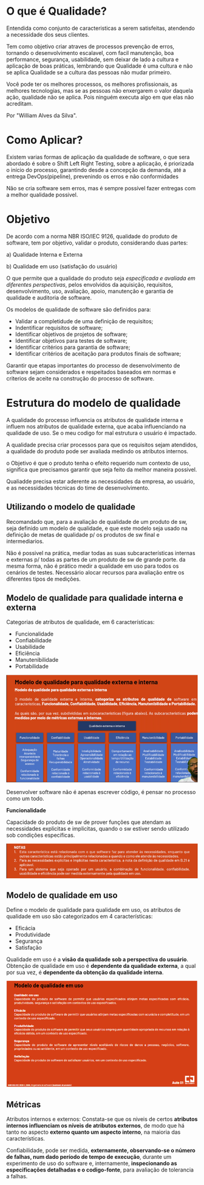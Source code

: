 # O que é Qualidade?

Entendida como conjunto de caracteristicas a serem satisfeitas, atendendo a necessidade dos seus clientes.

Tem como objetivo criar atraves de processos prevenção de erros, tornando o desenvolvimento escalavel, com facil manutenção, boa performance, segurança, usabilidade, sem deixar de lado a cultura e aplicação de boas práticas, lembrando que Qualidade é uma cultura e não se aplica Qualidade se a cultura das pessoas não mudar primeiro. 

​Você pode ter os melhores processos, os melhores profissionais, as melhores tecnologias, mas se as pessoas não enxergarem o valor daquela ação, qualidade não se aplica.
Pois ninguém executa algo em que elas não acreditam.​

Por "William Alves da Silva".

# Como Aplicar?

Existem varias formas de aplicação da qualidade de software, o que sera abordado é sobre o Shift Left Right Testing, sobre a aplicação, é priorizada o início do processo, garantindo desde a concepção da demanda, até a entrega DevOps(pipeline), prevenindo os erros e não conformidades

Não se cria software sem erros, mas é sempre possível fazer entregas com a melhor qualidade possivel.

# Objetivo

De acordo com a norma NBR ISO/IEC 9126, qualidade do produto de software, tem por objetivo, validar o produto, considerando duas partes:

a) Qualidade Interna e Externa

b) Qualidade em uso (satisfação do usuário)

O que permite que a qualidade do produto seja *especificada e avaliada em diferentes perspectivas*, pelos envolvidos da aquisição, requisitos, desenvolvimento, uso, avaliação, apoio, manutenção e garantia de qualidade e auditoria de software.

Os modelos de qualidade de software são definidos para: 

- Validar a completidude de uma definição de requisitos;
- Indentificar requisitos de software;
- Identificar objetivos de projetos de software;
- Identificar objetivos para testes de software;
- Identificar critérios para garantia de software;
- Identificar critérios de aceitação para produtos finais de software;

Garantir que etapas importantes do processo de desenvolvimento de software sejam considerados e respeitados baseados em normas e criterios de aceite na construção do processo de software.

# Estrutura do modelo de qualidade

A qualidade do processo influencia os atributos de qualidade interna e influem nos atributos de qualidade externa, que acaba influenciando na qualidade de uso. Se o meu codigo for mal estrutura o usuário é impactado.

A qualidade precisa criar processos para que os requisitos sejam atendidos, a qualidade do produto pode ser avaliada medindo os atributos internos.

o Objetivo é que o produto tenha o efeito requerido num contexto de uso, significa que precisamos garantir que seja feito da melhor maneira possivel.

Qualiadde precisa estar aderente as necessidades da empresa, ao usuário, e as necessidades técnicas do time de desenvolvimento.

## Utilizando o modelo de qualidade

Recomandado que, para a avaliação de qualidade de um produto de sw, seja definido um modelo de qualidade, e que este modelo seja usado na definição de metas de qualidade p/ os produtos de sw final e intermediarios.

Não é possivel na prática, mediar todas as suas subcaracterísticas internas e externas p/ todas as partes de um produto de sw de grande porte. da mesma forma, não é prático medir a qualidade em uso para todos os cenários de testes. Necessário alocar recursos para avaliação entre os diferentes tipos de medições.

## Modelo de qualidade para qualidade interna e externa

Categorias de atributos de qualidade, em 6 características:

- Funcionalidade
- Confiabilidade
- Usabilidade
- Eficiência
- Manutenibilidade
- Portabilidade

![Modelo de Qualidade](img/2023-06-04_22h16_13.png)

Desenvolver software não é apenas escrever código, é pensar no processo como um todo.

**Funcionalidade**

Capacidade do produto de sw de prover funções que atendam as necessidades explicitas e implicitas, quando o sw estiver sendo utilizado sob condições específicas.

![Notas](img/2023-06-04_22h31_37.png)

## Modelo de qualidade em uso

Define o modelo de qualidade para qualidade em uso, os atributos de qualidade em uso são categorizados em 4 características:

- Eficácia
- Produtividade
- Segurança
- Satisfação

Qualidade em uso é a **visão da qualidade sob a perspectiva do usuário**. Obtenção de qualidade em uso é **dependente da qualidade externa**, a qual por sua vez, é **dependente da obtenção da qualidade interna**.

![Notas](img/qualidade_uso.png)

## Métricas

Atributos internos e externos: Constata-se que os niveis de certos **atributos internos influenciam os níveis de atributos externos**, de modo que há tanto no aspecto **externo quanto um aspecto interno**, na maioria das características.

Confiabilidade, pode ser medida, **externamente, observando-se o número de falhas, num dado período de tempo de execução**, durante um experimento de uso do software e, internamente, **inspecionando as especificações detalhadas e o codigo-fonte**, para avaliação de tolerancia a falhas.